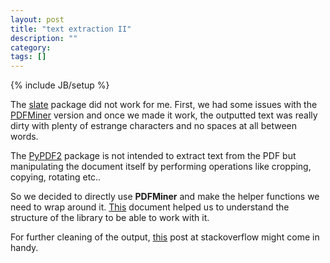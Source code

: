 ```yaml
---
layout: post
title: "text extraction II"
description: ""
category: 
tags: []
---
```

{% include JB/setup %}

The [slate](https://github.com/timClicks/slate) package did not work for me.
First, we had some issues with the [PDFMiner](https://github.com/euske/pdfminer)
version and once we made it work, the outputted text was really dirty with
plenty of estrange characters and no spaces at all between words.

The [PyPDF2](http://mstamy2.github.io/PyPDF2/) package is not intended to
extract text from the PDF but manipulating the document itself by performing
operations like cropping, copying, rotating etc..

So we decided to directly use **PDFMiner** and make the helper functions we
need to wrap around it.
[This](http://www.unixuser.org/~euske/python/pdfminer/programming.html)
document helped us to understand the structure of the library to be able to
work with it.

For further cleaning of the output, [this](http://stackoverflow.com/questions/3621296/python-cleaning-up-a-string) post at stackoverflow might come in handy.
